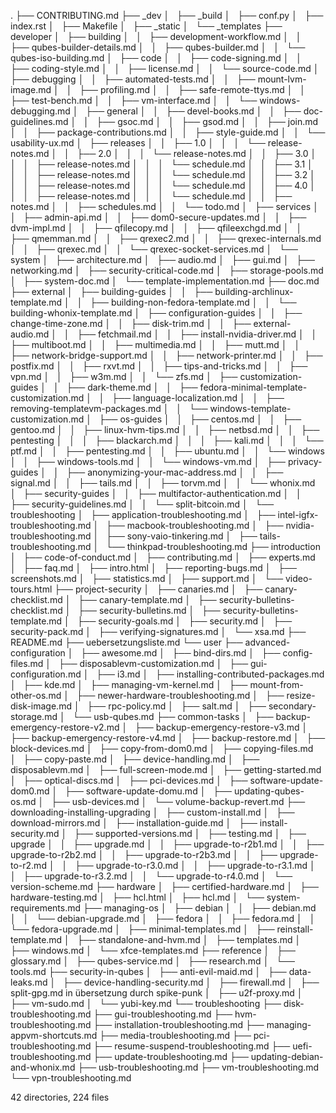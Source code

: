 .
├── CONTRIBUTING.md
├── _dev
│   ├── _build
│   ├── conf.py
│   ├── index.rst
│   ├── Makefile
│   ├── _static
│   └── _templates
├── developer
│   ├── building
│   │   ├── development-workflow.md
│   │   ├── qubes-builder-details.md
│   │   ├── qubes-builder.md
│   │   └── qubes-iso-building.md
│   ├── code
│   │   ├── code-signing.md
│   │   ├── coding-style.md
│   │   ├── license.md
│   │   └── source-code.md
│   ├── debugging
│   │   ├── automated-tests.md
│   │   ├── mount-lvm-image.md
│   │   ├── profiling.md
│   │   ├── safe-remote-ttys.md
│   │   ├── test-bench.md
│   │   ├── vm-interface.md
│   │   └── windows-debugging.md
│   ├── general
│   │   ├── devel-books.md
│   │   ├── doc-guidelines.md
│   │   ├── gsoc.md
│   │   ├── gsod.md
│   │   ├── join.md
│   │   ├── package-contributions.md
│   │   ├── style-guide.md
│   │   └── usability-ux.md
│   ├── releases
│   │   ├── 1.0
│   │   │   └── release-notes.md
│   │   ├── 2.0
│   │   │   └── release-notes.md
│   │   ├── 3.0
│   │   │   ├── release-notes.md
│   │   │   └── schedule.md
│   │   ├── 3.1
│   │   │   ├── release-notes.md
│   │   │   └── schedule.md
│   │   ├── 3.2
│   │   │   ├── release-notes.md
│   │   │   └── schedule.md
│   │   ├── 4.0
│   │   │   ├── release-notes.md
│   │   │   └── schedule.md
│   │   ├── notes.md
│   │   ├── schedules.md
│   │   └── todo.md
│   ├── services
│   │   ├── admin-api.md
│   │   ├── dom0-secure-updates.md
│   │   ├── dvm-impl.md
│   │   ├── qfilecopy.md
│   │   ├── qfileexchgd.md
│   │   ├── qmemman.md
│   │   ├── qrexec2.md
│   │   ├── qrexec-internals.md
│   │   ├── qrexec.md
│   │   └── qrexec-socket-services.md
│   └── system
│       ├── architecture.md
│       ├── audio.md
│       ├── gui.md
│       ├── networking.md
│       ├── security-critical-code.md
│       ├── storage-pools.md
│       ├── system-doc.md
│       └── template-implementation.md
├── doc.md
├── external
│   ├── building-guides
│   │   ├── building-archlinux-template.md
│   │   ├── building-non-fedora-template.md
│   │   └── building-whonix-template.md
│   ├── configuration-guides
│   │   ├── change-time-zone.md
│   │   ├── disk-trim.md
│   │   ├── external-audio.md
│   │   ├── fetchmail.md
│   │   ├── install-nvidia-driver.md
│   │   ├── multiboot.md
│   │   ├── multimedia.md
│   │   ├── mutt.md
│   │   ├── network-bridge-support.md
│   │   ├── network-printer.md
│   │   ├── postfix.md
│   │   ├── rxvt.md
│   │   ├── tips-and-tricks.md
│   │   ├── vpn.md
│   │   ├── w3m.md
│   │   └── zfs.md
│   ├── customization-guides
│   │   ├── dark-theme.md
│   │   ├── fedora-minimal-template-customization.md
│   │   ├── language-localization.md
│   │   ├── removing-templatevm-packages.md
│   │   └── windows-template-customization.md
│   ├── os-guides
│   │   ├── centos.md
│   │   ├── gentoo.md
│   │   ├── linux-hvm-tips.md
│   │   ├── netbsd.md
│   │   ├── pentesting
│   │   │   ├── blackarch.md
│   │   │   ├── kali.md
│   │   │   └── ptf.md
│   │   ├── pentesting.md
│   │   ├── ubuntu.md
│   │   └── windows
│   │       ├── windows-tools.md
│   │       └── windows-vm.md
│   ├── privacy-guides
│   │   ├── anonymizing-your-mac-address.md
│   │   ├── signal.md
│   │   ├── tails.md
│   │   ├── torvm.md
│   │   └── whonix.md
│   ├── security-guides
│   │   ├── multifactor-authentication.md
│   │   ├── security-guidelines.md
│   │   └── split-bitcoin.md
│   └── troubleshooting
│       ├── application-troubleshooting.md
│       ├── intel-igfx-troubleshooting.md
│       ├── macbook-troubleshooting.md
│       ├── nvidia-troubleshooting.md
│       ├── sony-vaio-tinkering.md
│       ├── tails-troubleshooting.md
│       └── thinkpad-troubleshooting.md
├── introduction
│   ├── code-of-conduct.md
│   ├── contributing.md
│   ├── experts.md
│   ├── faq.md
│   ├── intro.html
│   ├── reporting-bugs.md
│   ├── screenshots.md
│   ├── statistics.md
│   ├── support.md
│   └── video-tours.html
├── project-security
│   ├── canaries.md
│   ├── canary-checklist.md
│   ├── canary-template.md
│   ├── security-bulletins-checklist.md
│   ├── security-bulletins.md
│   ├── security-bulletins-template.md
│   ├── security-goals.md
│   ├── security.md
│   ├── security-pack.md
│   ├── verifying-signatures.md
│   └── xsa.md
├── README.md
├── uebersetzungsliste.md
└── user
    ├── advanced-configuration
    │   ├── awesome.md
    │   ├── bind-dirs.md
    │   ├── config-files.md
    │   ├── disposablevm-customization.md
    │   ├── gui-configuration.md
    │   ├── i3.md
    │   ├── installing-contributed-packages.md
    │   ├── kde.md
    │   ├── managing-vm-kernel.md
    │   ├── mount-from-other-os.md
    │   ├── newer-hardware-troubleshooting.md
    │   ├── resize-disk-image.md
    │   ├── rpc-policy.md
    │   ├── salt.md
    │   ├── secondary-storage.md
    │   └── usb-qubes.md
    ├── common-tasks
    │   ├── backup-emergency-restore-v2.md
    │   ├── backup-emergency-restore-v3.md
    │   ├── backup-emergency-restore-v4.md
    │   ├── backup-restore.md
    │   ├── block-devices.md
    │   ├── copy-from-dom0.md
    │   ├── copying-files.md
    │   ├── copy-paste.md
    │   ├── device-handling.md
    │   ├── disposablevm.md
    │   ├── full-screen-mode.md
    │   ├── getting-started.md
    │   ├── optical-discs.md
    │   ├── pci-devices.md
    │   ├── software-update-dom0.md
    │   ├── software-update-domu.md
    │   ├── updating-qubes-os.md
    │   ├── usb-devices.md
    │   └── volume-backup-revert.md
    ├── downloading-installing-upgrading
    │   ├── custom-install.md
    │   ├── download-mirrors.md
    │   ├── installation-guide.md
    │   ├── install-security.md
    │   ├── supported-versions.md
    │   ├── testing.md
    │   ├── upgrade
    │   │   ├── upgrade.md
    │   │   ├── upgrade-to-r2b1.md
    │   │   ├── upgrade-to-r2b2.md
    │   │   ├── upgrade-to-r2b3.md
    │   │   ├── upgrade-to-r2.md
    │   │   ├── upgrade-to-r3.0.md
    │   │   ├── upgrade-to-r3.1.md
    │   │   ├── upgrade-to-r3.2.md
    │   │   └── upgrade-to-r4.0.md
    │   └── version-scheme.md
    ├── hardware
    │   ├── certified-hardware.md
    │   ├── hardware-testing.md
    │   ├── hcl.html
    │   ├── hcl.md
    │   └── system-requirements.md
    ├── managing-os
    │   ├── debian
    │   │   ├── debian.md
    │   │   └── debian-upgrade.md
    │   ├── fedora
    │   │   ├── fedora.md
    │   │   └── fedora-upgrade.md
    │   ├── minimal-templates.md
    │   ├── reinstall-template.md
    │   ├── standalone-and-hvm.md
    │   ├── templates.md
    │   ├── windows.md
    │   └── xfce-templates.md
    ├── reference
    │   ├── glossary.md
    │   ├── qubes-service.md
    │   ├── research.md
    │   └── tools.md
    ├── security-in-qubes
    │   ├── anti-evil-maid.md
    │   ├── data-leaks.md
    │   ├── device-handling-security.md
    │   ├── firewall.md
    │   ├── split-gpg.md                    in übersetzung durch spike-punk
    │   ├── u2f-proxy.md
    │   ├── vm-sudo.md
    │   └── yubi-key.md
    └── troubleshooting
        ├── disk-troubleshooting.md
        ├── gui-troubleshooting.md
        ├── hvm-troubleshooting.md
        ├── installation-troubleshooting.md
        ├── managing-appvm-shortcuts.md
        ├── media-troubleshooting.md
        ├── pci-troubleshooting.md
        ├── resume-suspend-troubleshooting.md
        ├── uefi-troubleshooting.md
        ├── update-troubleshooting.md
        ├── updating-debian-and-whonix.md
        ├── usb-troubleshooting.md
        ├── vm-troubleshooting.md
        └── vpn-troubleshooting.md

42 directories, 224 files
